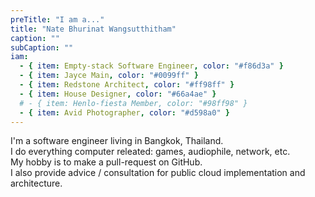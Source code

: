 ```yaml
---
preTitle: "I am a..."
title: "Nate Bhurinat Wangsutthitham"
caption: ""
subCaption: ""
iam:
  - { item: Empty-stack Software Engineer, color: "#f86d3a" }
  - { item: Jayce Main, color: "#0099ff" }
  - { item: Redstone Architect, color: "#ff98ff" }
  - { item: House Designer, color: "#66a4ae" }
  # - { item: Henlo-fiesta Member, color: "#98ff98" }
  - { item: Avid Photographer, color: "#d598a0" }
---
```


<!-- I'm from Bangkok, Thailand -->
<!-- I lived in Melbourne for 3-4 years pursuring my university degree -->

I'm a software engineer living in Bangkok, Thailand.  
I do everything computer releated: games, audiophile, network, etc.  
My hobby is to make a pull-request on GitHub.  
I also provide advice / consultation for public cloud implementation and architecture.
